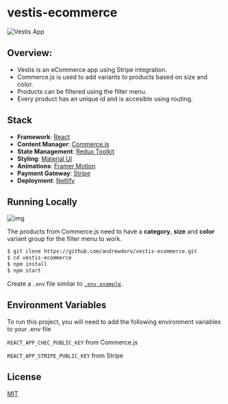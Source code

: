 # vestis-ecommerce

![Vestis App](https://i.imgur.com/Xfvm4fA.png)

## Overview:

- Vestis is an eCommerce app using Stripe integration.
- Commerce.js is used to add variants to products based on size and color.
- Products can be filtered using the filter menu.
- Every product has an unique id and is accesible using routing.

## Stack

- **Framework**: [React](https://reactjs.org/)
- **Content Manager**: [Commerce.js](https://commercejs.com/)
- **State Management**: [Redux Toolkit](https://redux-toolkit.js.org/)
- **Styling**: [Material UI](https://mui.com/)
- **Animations**: [Framer Motion](https://www.framer.com/)
- **Payment Gateway**: [Stripe](https://stripe.com/en-ro)
- **Deployment**: [Netlify](https://www.netlify.com/)

## Running Locally

![img](https://i.imgur.com/TSN1P1O.png[/img])

The products from Commerce.js need to have a **category**, **size** and **color** variant group for the filter menu to work.

```bash
$ git clone https://github.com/andrewdoro/vestis-ecommerce.git
$ cd vestis-ecommerce
$ npm install
$ npm start
```

Create a `.env` file similar to [`.env.example`](https://github.com/leerob/leerob.io/blob/main/.env.example).

## Environment Variables

To run this project, you will need to add the following environment variables to your .env file

`REACT_APP_CHEC_PUBLIC_KEY` from Commerce.js

`REACT_APP_STRIPE_PUBLIC_KEY` from Stripe

## License

[MIT](https://choosealicense.com/licenses/mit/)

